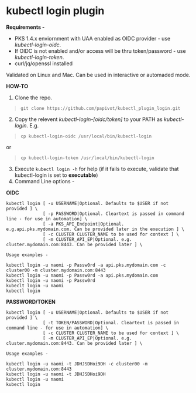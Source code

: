 # kubectl login plugin

**Requirements -**

* PKS 1.4.x enviornment with UAA enabled as OIDC provider - use *kubectl-login-oidc*. 
* If OIDC is not enabled and/or access will be thru token/password - use *kubectl-login-token*.
* curl/jq/openssl installed 

Validated on Linux and Mac.  Can be used in interactive or automaded mode.

**HOW-TO**

1. Clone the repo.

> `git clone https://github.com/papivot/kubectl_plugin_login.git`

2. Copy the relevent *kubectl-login-[oidc/token]* to your PATH as *kubectl-login*. E.g.

> `cp kubectl-login-oidc /usr/local/bin/kubectl-login`

or

> `cp kubectl-login-token /usr/local/bin/kubectl-login`

3. Execute `kubectl login -h` for help (if it fails to execute, validate that kubectl-login is set to **executable**)
4. Command Line options - 

**OIDC**
```
kubectl login [ -u USERNAME|Optional. Defaults to $USER if not provided ] \
              [ -p PASSWORD|Optional. Cleartext is passed in command line - for use in automation] \
              [ -a PKS_API_Endpoint|Optional. e.g.api.pks.mydomain.com. Can be provided later in the execution ] \
              [ -c CLUSTER CLUSTER_NAME to be used for context ] \
              [ -m CLUSTER_API_EP|Optional. e.g. cluster.mydomain.com:8443. Can be provided later ] \
              
Usage examples - 

kubectl login -u naomi -p Passw0rd -a api.pks.mydomain.com -c cluster00 -m cluster.mydomain.com:8443
kubectl login -u naomi -p Passw0rd -a api.pks.mydomain.com 
kubectl login -u naomi -p Passw0rd 
kubeclt login -u naomi
kubectl login
```

**PASSWORD/TOKEN**
```
kubectl login [ -u USERNAME|Optional. Defaults to $USER if not provided ] \
              [ -t TOKEN/PASSWORD|Optional. Cleartext is passed in command line - for use in automation] \
              [ -c CLUSTER CLUSTER_NAME to be used for context ] \
              [ -m CLUSTER_API_EP|Optional. e.g. cluster.mydomain.com:8443. Can be provided later ] \
              
Usage examples - 

kubectl login -u naomi -t JDHJSDHoi9DH -c cluster00 -m cluster.mydomain.com:8443
kubectl login -u naomi -t JDHJSDHoi9DH 
kubectl login -u naomi
kubectl login
```

